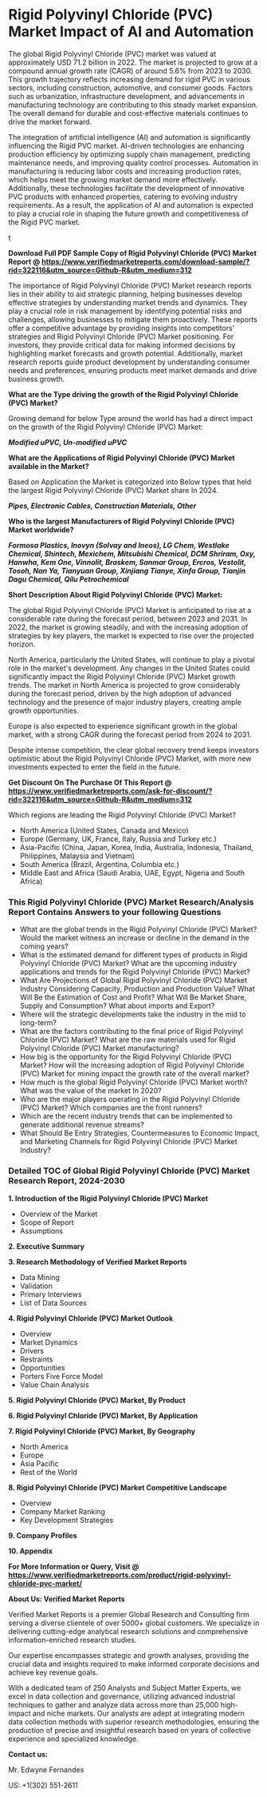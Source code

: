 <meta name="title" content="Global Rigid Polyvinyl Chloride (PVC) Market Impact of AI and Automation"><meta name="description" content="The global Rigid Polyvinyl Chloride (PVC) market was valued at approximately USD 71.2 billion in 2022. The market is projected to grow at a compound annual growth rate"><meta name="title" content="Rigid Polyvinyl Chloride (PVC) Market Size, Share, Scope, Trends, Growth, Opportunities, Analysis, Forecast"><h1>Rigid Polyvinyl Chloride (PVC) Market Impact of AI and Automation</h1><p>The global Rigid Polyvinyl Chloride (PVC) market was valued at approximately USD 71.2 billion in 2022. The market is projected to grow at a compound annual growth rate (CAGR) of around 5.6% from 2023 to 2030. This growth trajectory reflects increasing demand for rigid PVC in various sectors, including construction, automotive, and consumer goods. Factors such as urbanization, infrastructure development, and advancements in manufacturing technology are contributing to this steady market expansion. The overall demand for durable and cost-effective materials continues to drive the market forward.</p><p>The integration of artificial intelligence (AI) and automation is significantly influencing the Rigid PVC market. AI-driven technologies are enhancing production efficiency by optimizing supply chain management, predicting maintenance needs, and improving quality control processes. Automation in manufacturing is reducing labor costs and increasing production rates, which helps meet the growing market demand more effectively. Additionally, these technologies facilitate the development of innovative PVC products with enhanced properties, catering to evolving industry requirements. As a result, the application of AI and automation is expected to play a crucial role in shaping the future growth and competitiveness of the Rigid PVC market.</p>t</p><p id="" class=""><strong>Download Full PDF Sample Copy of Rigid Polyvinyl Chloride (PVC) Market Report @ <a href="https://www.verifiedmarketreports.com/download-sample/?rid=322116&utm_source=Github-R&utm_medium=312" target="_blank">https://www.verifiedmarketreports.com/download-sample/?rid=322116&utm_source=Github-R&utm_medium=312</a></strong></p><p>The importance of&nbsp;Rigid Polyvinyl Chloride (PVC) Market research reports lies in their ability to aid strategic planning, helping businesses develop effective strategies by understanding market trends and dynamics. They play a crucial role in risk management by identifying potential risks and challenges, allowing businesses to mitigate them proactively. These reports offer a competitive advantage by providing insights into competitors' strategies and Rigid Polyvinyl Chloride (PVC) Market positioning. For investors, they provide critical data for making informed decisions by highlighting market forecasts and growth potential. Additionally, market research reports guide product development by understanding consumer needs and preferences, ensuring products meet market demands and drive business growth.</p><p><strong>What are the&nbsp;Type driving the growth of the Rigid Polyvinyl Chloride (PVC) Market?</strong></p><p id="" class="">Growing demand for below Type around the world has had a direct impact on the growth of the Rigid Polyvinyl Chloride (PVC) Market:</p><em><strong>Modified uPVC, Un-modified uPVC</strong></em></p><strong>What are the&nbsp;Applications&nbsp;of Rigid Polyvinyl Chloride (PVC) Market available in the Market?</strong></p><p id="" class="">Based on Application the Market is categorized into Below types that held the largest Rigid Polyvinyl Chloride (PVC) Market share In 2024.</p><em><strong>Pipes, Electronic Cables, Construction Materials, Other</strong></em></p><strong>Who is the largest Manufacturers of Rigid Polyvinyl Chloride (PVC) Market worldwide?</strong></p><p><em><strong>Formosa Plastics, Inovyn (Solvay and Ineos), LG Chem, Westlake Chemical, Shintech, Mexichem, Mitsubishi Chemical, DCM Shriram, Oxy, Hanwha, Kem One, Vinnolit, Braskem, Sanmar Group, Ercros, Vestolit, Tosoh, Nan Ya, Tianyuan Group, Xinjiang Tianye, Xinfa Group, Tianjin Dagu Chemical, Qilu Petrochemical</strong></em></p><p id="" class=""><strong>Short Description About Rigid Polyvinyl Chloride (PVC) Market:</strong></p><p>The global Rigid Polyvinyl Chloride (PVC) Market is anticipated to rise at a considerable rate during the forecast period, between 2023 and 2031. In 2022, the market is growing steadily, and with the increasing adoption of strategies by key players, the market is expected to rise over the projected horizon.</p><p>North America, particularly the United States, will continue to play a pivotal role in the market's development. Any changes in the United States could significantly impact the Rigid Polyvinyl Chloride (PVC) Market growth trends. The market in North America is projected to grow considerably during the forecast period, driven by the high adoption of advanced technology and the presence of major industry players, creating ample growth opportunities.</p><p>Europe is also expected to experience significant growth in the global market, with a strong CAGR during the forecast period from 2024 to 2031.</p><p>Despite intense competition, the clear global recovery trend keeps investors optimistic about the Rigid Polyvinyl Chloride (PVC) Market, with more new investments expected to enter the field in the future.</p><p id="" class=""><strong>Get Discount On The Purchase Of This Report @ <a href="https://www.verifiedmarketreports.com/ask-for-discount/?rid=322116&utm_source=Github-R&utm_medium=312" target="_blank">https://www.verifiedmarketreports.com/ask-for-discount/?rid=322116&utm_source=Github-R&utm_medium=312</a></strong></p>Which regions are leading the Rigid Polyvinyl Chloride (PVC) Market?</p><ul><li>North America (United States, Canada and Mexico)</li><li>Europe (Germany, UK, France, Italy, Russia and Turkey etc.)</li><li>Asia-Pacific (China, Japan, Korea, India, Australia, Indonesia, Thailand, Philippines, Malaysia and Vietnam)</li><li>South America (Brazil, Argentina, Columbia etc.)</li><li>Middle East and Africa (Saudi Arabia, UAE, Egypt, Nigeria and South Africa)</li></ul><h3 id="" class="">This Rigid Polyvinyl Chloride (PVC) Market Research/Analysis Report Contains Answers to your following Questions</h3><ul><li>What are the global trends in the Rigid Polyvinyl Chloride (PVC) Market? Would the market witness an increase or decline in the demand in the coming years?</li><li>What is the estimated demand for different types of products in Rigid Polyvinyl Chloride (PVC) Market? What are the upcoming industry applications and trends for the Rigid Polyvinyl Chloride (PVC) Market?</li><li>What Are Projections of Global Rigid Polyvinyl Chloride (PVC) Market Industry Considering Capacity, Production and Production Value? What Will Be the Estimation of Cost and Profit? What Will Be Market Share, Supply and Consumption? What about imports and Export?</li><li>Where will the strategic developments take the industry in the mid to long-term?</li><li>What are the factors contributing to the final price of Rigid Polyvinyl Chloride (PVC) Market? What are the raw materials used for Rigid Polyvinyl Chloride (PVC) Market manufacturing?</li><li>How big is the opportunity for the Rigid Polyvinyl Chloride (PVC) Market? How will the increasing adoption of Rigid Polyvinyl Chloride (PVC) Market for mining impact the growth rate of the overall market?</li><li>How much is the global Rigid Polyvinyl Chloride (PVC) Market worth? What was the value of the market In 2020?</li><li>Who are the major players operating in the Rigid Polyvinyl Chloride (PVC) Market? Which companies are the front runners?</li><li>Which are the recent industry trends that can be implemented to generate additional revenue streams?</li><li>What Should Be Entry Strategies, Countermeasures to Economic Impact, and Marketing Channels for Rigid Polyvinyl Chloride (PVC) Market Industry?</li></ul><h3 id="" class="">Detailed TOC of Global Rigid Polyvinyl Chloride (PVC) Market Research Report, 2024-2030</h3><p id="" class=""><strong>1. Introduction of the Rigid Polyvinyl Chloride (PVC) Market</strong></p><ul><li>Overview of the Market</li><li>Scope of Report</li><li>Assumptions</li></ul><p id="" class=""><strong>2. Executive Summary</strong></p><p id="" class=""><strong>3. Research Methodology of Verified Market Reports</strong></p><ul><li>Data Mining</li><li>Validation</li><li>Primary Interviews</li><li>List of Data Sources</li></ul><p id="" class=""><strong>4. Rigid Polyvinyl Chloride (PVC) Market Outlook</strong></p><ul><li>Overview</li><li>Market Dynamics</li><li>Drivers</li><li>Restraints</li><li>Opportunities</li><li>Porters Five Force Model</li><li>Value Chain Analysis</li></ul><p id="" class=""><strong>5. Rigid Polyvinyl Chloride (PVC) Market, By Product</strong></p><p id="" class=""><strong>6. Rigid Polyvinyl Chloride (PVC) Market, By Application</strong></p><p id="" class=""><strong>7. Rigid Polyvinyl Chloride (PVC) Market, By Geography</strong></p><ul><li>North America</li><li>Europe</li><li>Asia Pacific</li><li>Rest of the World</li></ul><p id="" class=""><strong>8. Rigid Polyvinyl Chloride (PVC) Market Competitive Landscape</strong></p><ul><li>Overview</li><li>Company Market Ranking</li><li>Key Development Strategies</li></ul><p id="" class=""><strong>9. Company Profiles</strong></p><p id="" class=""><strong>10. Appendix</strong></p><p id="" class=""><strong>For More Information or Query, Visit @ <a href="https://www.verifiedmarketreports.com/product/rigid-polyvinyl-chloride-pvc-market/" target="_blank">https://www.verifiedmarketreports.com/product/rigid-polyvinyl-chloride-pvc-market/</a></strong></p><p id="" class=""><strong>About Us: Verified Market Reports</strong></p><p id="" class="">Verified Market Reports is a premier Global Research and Consulting firm serving a diverse clientele of over 5000+ global customers. We specialize in delivering cutting-edge analytical research solutions and comprehensive information-enriched research studies.</p><p id="" class="">Our expertise encompasses strategic and growth analyses, providing the crucial data and insights required to make informed corporate decisions and achieve key revenue goals.</p><p id="" class="">With a dedicated team of 250 Analysts and Subject Matter Experts, we excel in data collection and governance, utilizing advanced industrial techniques to gather and analyze data across more than 25,000 high-impact and niche markets. Our analysts are adept at integrating modern data collection methods with superior research methodologies, ensuring the production of precise and insightful research based on years of collective experience and specialized knowledge.</p><p id="" class=""><strong>Contact us:</strong></p><p id="" class="">Mr. Edwyne Fernandes</p><p id="" class="">US: +1(302) 551-2611</p>